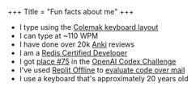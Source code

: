 +++
Title = "Fun facts about me"
+++

- I type using the [Colemak keyboard layout](https://colemak.com/)
- I can type at ~110 WPM
- I have done over 20k [Anki](https://apps.ankiweb.net/) reviews 
- I am a [Redis Certified Developer](https://university.redis.com/certification/)
- I got [place #75](https://challenge.openai.com/codex/results/YXV0aDB8NjExMmIxZjcyNDU0ZjIwMDZhMjY4ZmY3) in the [OpenAI Codex Challenge](https://challenge.openai.com/)
- I've used [Replit Offline](https://offline.repl.it/) to [evaluate code over mail](https://twitter.com/amasad/status/1442672024397045761)
- I use a keyboard that's approximately 20 years old
